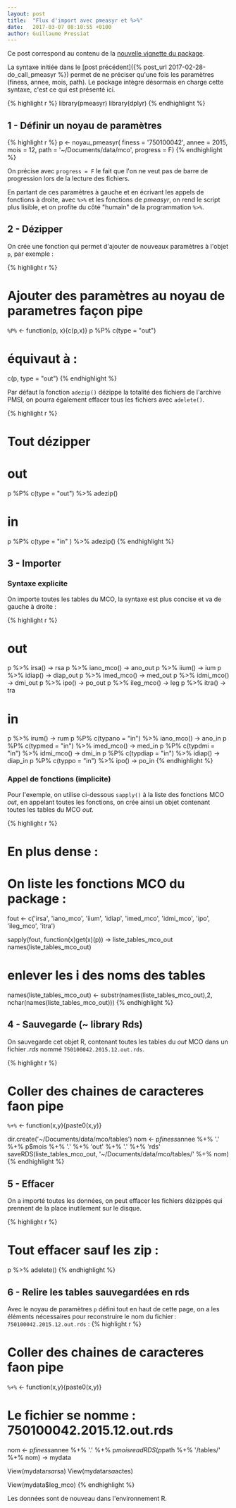 ```yaml
---
layout: post
title:  "Flux d'import avec pmeasyr et %>%"
date:   2017-03-07 08:10:55 +0100
author: Guillaume Pressiat
---
```


Ce post correspond au contenu de la [nouvelle vignette du package](http://www.github.com/IM-APHP/pmeasyr/tree/master/vignettes/vignette2.Rmd).

La syntaxe initiée dans le [post précédent]({% post_url 2017-02-28-do_call_pmeasyr %}) permet de ne préciser qu'une fois les paramètres (finess, annee, mois, path). Le package intègre désormais en charge cette syntaxe, c'est ce qui est présenté ici. 


{% highlight r %}
library(pmeasyr)
library(dplyr)
{% endhighlight %}

## 1 - Définir un noyau de paramètres


{% highlight r %}
p <- noyau_pmeasyr(
        finess   = '750100042',
        annee    = 2015,
        mois     = 12,
        path     = '~/Documents/data/mco',
        progress = F)
{% endhighlight %}

On précise avec `progress = F` le fait que l'on ne veut pas de barre de progression lors de la lecture des fichiers.

En partant de ces paramètres à gauche et en écrivant les appels de fonctions à droite, avec `%>%` et les fonctions de *pmeasyr*, on rend le script plus lisible, et on profite du côté "humain" de la programmation `%>%`.

## 2 - Dézipper

On crée une fonction qui permet d'ajouter de nouveaux paramètres à l'objet `p`, par exemple :

{% highlight r %}
# Ajouter des paramètres au noyau de parametres façon pipe
`%P%` <- function(p, x){c(p,x)}
p %P% c(type = "out")
# équivaut à : 
c(p, type = "out")
{% endhighlight %}

Par défaut la fonction `adezip()` dézippe la totalité des fichiers de l'archive PMSI, on pourra également effacer tous les fichiers avec `adelete()`.

{% highlight r %}
# Tout dézipper
# out
p %P% c(type = "out") %>% adezip()
# in
p %P% c(type = "in" ) %>% adezip()
{% endhighlight %}


## 3 - Importer

### Syntaxe explicite

On importe toutes les tables du MCO, la syntaxe est plus concise et va de gauche à droite : 

{% highlight r %}

# out
p %>% irsa()     -> rsa
p %>% iano_mco() -> ano_out
p %>% iium()     -> ium
p %>% idiap()    -> diap_out
p %>% imed_mco() -> med_out
p %>% idmi_mco() -> dmi_out
p %>% ipo()      -> po_out
p %>% ileg_mco() -> leg
p %>% itra()     -> tra

# in
p %>% irum()                            -> rum
p %P% c(typano  = "in") %>% iano_mco()  -> ano_in
p %P% c(typmed  = "in") %>% imed_mco()  -> med_in
p %P% c(typdmi  = "in") %>% idmi_mco()  -> dmi_in
p %P% c(typdiap = "in") %>% idiap()     -> diap_in
p %P% c(typpo   = "in") %>% ipo()       -> po_in
{% endhighlight %}

### Appel de fonctions (implicite)

Pour l'exemple, on utilise ci-dessous `sapply()` à la liste des fonctions MCO *out*, en appelant toutes les fonctions, on crée ainsi un objet contenant toutes les tables du MCO *out*. 

{% highlight r %}
# En plus dense : 
# On liste les fonctions MCO du package :
fout <- c('irsa', 'iano_mco', 'iium', 'idiap', 'imed_mco', 'idmi_mco', 'ipo', 'ileg_mco', 'itra')

sapply(fout, function(x)get(x)(p)) -> liste_tables_mco_out
names(liste_tables_mco_out)
# enlever les i des noms des tables
names(liste_tables_mco_out) <- substr(names(liste_tables_mco_out),2, nchar(names(liste_tables_mco_out)))
{% endhighlight %}

## 4 - Sauvegarde (~ library Rds)

On sauvegarde cet objet R, contenant toutes les tables du *out* MCO dans un fichier *.rds* nommé `750100042.2015.12.out.rds`.

{% highlight r %}
# Coller des chaines de caracteres faon pipe
`%+%` <- function(x,y){paste0(x,y)}

dir.create('~/Documents/data/mco/tables')
nom <- p$finess %+% '.' %+% p$annee %+% '.' %+% p$mois %+% '.' %+% 'out' %+% '.' %+% 'rds'
saveRDS(liste_tables_mco_out, '~/Documents/data/mco/tables/' %+% nom)
{% endhighlight %}

## 5 - Effacer

On a importé toutes les données, on peut effacer les fichiers dézippés qui prennent de la place inutilement sur le disque.

{% highlight r %}
# Tout effacer sauf les zip : 
p %>%  adelete()
{% endhighlight %}

## 6 - Relire les tables sauvegardées en rds 

Avec le noyau de paramètres `p` défini tout en haut de cette page, on a les éléments nécessaires pour reconstruire le nom du fichier&thinsp;: `750100042.2015.12.out.rds` : 
{% highlight r %}
# Coller des chaines de caracteres faon pipe
`%+%` <- function(x,y){paste0(x,y)}

# Le fichier se nomme : 750100042.2015.12.out.rds
nom <- p$finess %+% '.' %+% p$annee %+% '.' %+% p$mois %+% '.' %+% 'out' %+% '.' %+% 'rds'
readRDS(p$path %+% '/tables/' %+% nom) -> mydata

View(mydata$rsa$rsa)
View(mydata$rsa$actes)

View(mydata$leg_mco)
{% endhighlight %}

Les données sont de nouveau dans l'environnement R.
